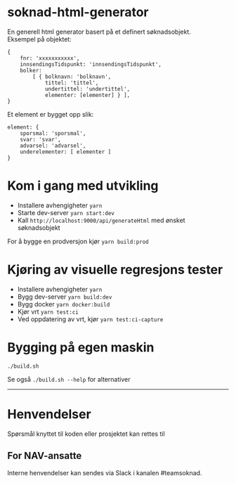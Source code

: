 soknad-html-generator
====================

En generell html generator basert på et definert søknadsobjekt.<br/>Eksempel på objektet:

```
{
    fnr: 'xxxxxxxxxxx',
    innsendingsTidspunkt: 'innsendingsTidspunkt',
    bolker:
        [ { bolknavn: 'bolknavn',
            tittel: 'tittel',
            undertittel: 'undertittel',
            elementer: [elementer] } ],
}
```

Et element er bygget opp slik:
```
element: {
    sporsmal: 'sporsmal',
    svar: 'svar',
    advarsel: 'advarsel',
    underelementer: [ elementer ]
}
```

# Kom i gang med utvikling

* Installere avhengigheter `yarn`
* Starte dev-server `yarn start:dev`
* Kall `http://localhost:9000/api/generateHtml` med ønsket søknadsobjekt

For å bygge en prodversjon kjør `yarn build:prod`

# Kjøring av visuelle regresjons tester

* Installere avhengigheter `yarn`
* Bygg dev-server `yarn build:dev`
* Bygg docker `yarn docker:build`
* Kjør vrt `yarn test:ci`
* Ved oppdatering av vrt, kjør `yarn test:ci-capture`

# Bygging på egen maskin

`./build.sh` 

Se også `./build.sh --help` for alternativer 

---

# Henvendelser

Spørsmål knyttet til koden eller prosjektet kan rettes til <epost>

## For NAV-ansatte

Interne henvendelser kan sendes via Slack i kanalen #teamsoknad.
